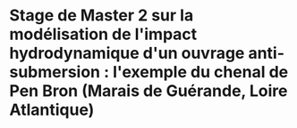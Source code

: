 # Stage de Master 2 sur la modélisation de l'impact hydrodynamique d'un ouvrage anti-submersion : l'exemple du chenal de Pen Bron (Marais de Guérande, Loire Atlantique)
